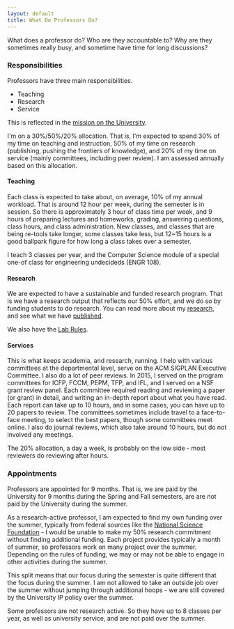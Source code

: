 ```yaml
---
layout: default
title: What Do Professors Do?
---
```


What does a professor do? Who are they accountable to? Why are they sometimes really busy,
and sometime have time for long discussions?

### Responsibilities 

Professors have three main responsibilities.

 * Teaching
 * Research
 * Service
 
This is reflected in the [mission on the University](http://www.ku.edu/about/mission/).

I'm on a 30%/50%/20% allocation. That is, I'm expected to spend 30% of my time on teaching
and instruction, 50% of my time on research (publishing, pushing the frontiers of knowledge),
and 20% of my time on service (mainly committees, including peer review). I am assessed annually
based on this allocation.

#### Teaching

Each class is expected to take about, on average, 10% of my annual workload. That is around 12 hour per week, during the semester is in session. So there is approximately 3 hour of class time per week,
and 9 hours of preparing lectures and homeworks, grading, answering questions, class hours, and class administration. New classes, and classes that are being re-tools take longer, some classes take less, but 12~15 hours is a good ballpark figure for how long a class takes over a semester.

I teach 3 classes per year, and the Computer Science module of a special one-of class for engineering undecideds (ENGR 108).

#### Research

We are expected to have a sustainable and funded research program. That is we have a research output
that reflects our 50% effort, and we do so by funding students to do research. You can read more about
my [research](/research/), and see what we have [published](/publications/). 

We also have the [Lab Rules](/research/Lab_rules/).

#### Services

This is what keeps academia, and research, running. I help with various committees at the departmental 
level, serve on the ACM SIGPLAN Executive Committee. I also do a lot of peer reviews. In 2015, I 
served on the program committees for ICFP, FCCM, PEPM, TFP, and IFL, and I served on a NSF grant 
review panel. Each committee required reading and reviewing a paper (or grant) in detail, and writing 
an in-depth report about what you have read. Each report can take up to 10 hours, and in some cases, 
you can have up to 20 papers to review. The committees sometimes include travel to a face-to-face 
meeting, to select the best papers, though some committees meet online. I also do journal reviews, which also take around 10 hours, but do not involved any meetings. 

The 20% allocation, a day a week, is
probably on the low side - most reviewers do reviewing after hours.


### Appointments

Professors are appointed for 9 months. That is, we are paid by the University for 9 months during the Spring and Fall semesters, are are not paid by the University during the summer. 

As a research-active professor, I am expected to find
my own funding over the summer, typically from federal sources like the
[National Science Foundation](http://nsf.gov/) - I would be unable to make my 50% research commitment
without finding additional funding. Each project provides typically a month of summer,
so professors work on many project over the summer. Depending on the rules of funding, we
may or may not be able to engage in other activities during the summer. 

This split means that our focus during the semester is quite different that the focus during the summer. I am not allowed to take an outside job over the summer without jumping through additional hoops - we are still covered by the University IP policy over the summer.

Some professors are not research active. So they have up to 8 classes per year, 
as well as university service, and are not paid over the summer.












